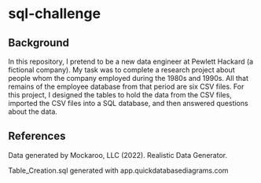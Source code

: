 # sql-challenge
## Background

In this repository, I pretend to be a new data engineer at 
Pewlett Hackard (a fictional company). My task was to complete a research 
project about people whom the company employed during the 1980s and 1990s. 
All that remains of the employee database from that period are six CSV files. 
For this project, I designed the tables to hold the data from the CSV files, 
imported the CSV files into a SQL database, and then answered questions about the data. 



## References

Data generated by Mockaroo, LLC (2022). Realistic Data Generator.

Table_Creation.sql generated with app.quickdatabasediagrams.com
